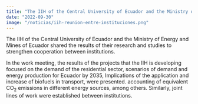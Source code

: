 ```yaml
---
title: "The IIH of the Central University of Ecuador and the Ministry of Energy and Mines of Ecuador held a working meeting to strengthen cooperation between institutions"
date: "2022-09-30"
image: "/noticias/iih-reunion-entre-instituciones.png"
---
```


The IIH of the Central University of Ecuador and the Ministry of Energy and Mines of Ecuador shared the results of their research and studies to strengthen cooperation between institutions.

In the work meeting, the results of the projects that the IIH is developing focused on the demand of the residential sector, scenarios of demand and energy production for Ecuador by 2035, Implications of the application and increase of biofuels in transport, were presented. accounting of equivalent CO<sub>2</sub> emissions in different energy sources, among others. Similarly, joint lines of work were established between institutions.